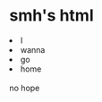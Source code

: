 # smh's html
<!doctype html>
<html>
<head>
<title>smh's html</title>
</head>
</html>
<li>I</li>
<li>wanna</li>
<li>go</li>
<li>home</li>
<br>no hope</br>
